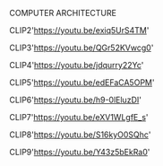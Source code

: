 COMPUTER ARCHITECTURE

CLIP2'https://youtu.be/exiq5UrS4TM'

CLIP3'https://youtu.be/QGr52KVwcg0'

CLIP4'https://youtu.be/jdqurry22Yc'

CLIP5'https://youtu.be/edEFaCA5OPM'

CLIP6'https://youtu.be/h9-0lEluzDI'

CLIP7'https://youtu.be/eXV1WLgfE_s'

CLIP8'https://youtu.be/S16kyO0SQhc'

CLIP9'https://youtu.be/Y43z5bEkRa0'





